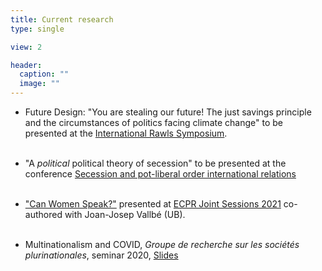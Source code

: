 ```yaml
---
title: Current research
type: single

view: 2

header:
  caption: ""
  image: ""
---
```


* Future Design: "You are stealing our future! The just savings principle and the circumstances of politics facing climate change" to be presented at the [International Rawls Symposium](https://philevents.org/event/show/88726).<br/><br/>

* "A *political* political theory of secession" to be presented at the conference [Secession and pot-liberal order international relations](https://standinggroups.ecpr.eu/ssc/wp-content/uploads/sites/56/2021/05/Call-for-Papers.pdf)<br/><br/>

* ["Can Women Speak?"](static/uploads/WomenSpeak_vSep2020.pdf) presented at [ECPR Joint Sessions 2021](https://ecpr.eu/JointSessions) co-authored with Joan-Josep Vallbé (UB).<br/><br/> 

* Multinationalism and COVID, *Groupe de recherche sur les sociétés plurinationales*, seminar 2020, [Slides](https://msanjaume.netlify.app/uploads/Covid_GRSP.html)
